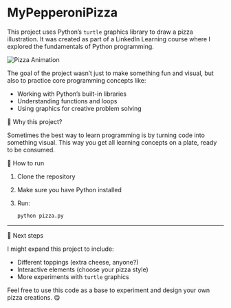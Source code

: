 # MyPepperoniPizza

This project uses Python’s `turtle` graphics library to draw a pizza illustration. It was created as part of a LinkedIn Learning course where I explored the fundamentals of Python programming.

![Pizza Animation](assets/pizza.gif)

The goal of the project wasn’t just to make something fun and visual, but also to practice core programming concepts like:

* Working with Python’s built-in libraries
* Understanding functions and loops
* Using graphics for creative problem solving

🎯 Why this project?

Sometimes the best way to learn programming is by turning code into something visual. This way you get all learning concepts on a plate, ready to be consumed.

🚀 How to run

1. Clone the repository
2. Make sure you have Python installed
3. Run:

   ```bash
   python pizza.py
   ```

---

🌱 Next steps

I might expand this project to include:

* Different toppings (extra cheese, anyone?)
* Interactive elements (choose your pizza style)
* More experiments with `turtle` graphics

Feel free to use this code as a base to experiment and design your own pizza creations. 😋
